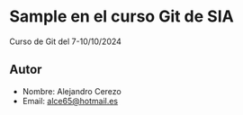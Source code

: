 # Sample en el curso Git de SIA

Curso de Git del 7-10/10/2024

## Autor

- Nombre: Alejandro Cerezo
- Email: <alce65@hotmail.es>
